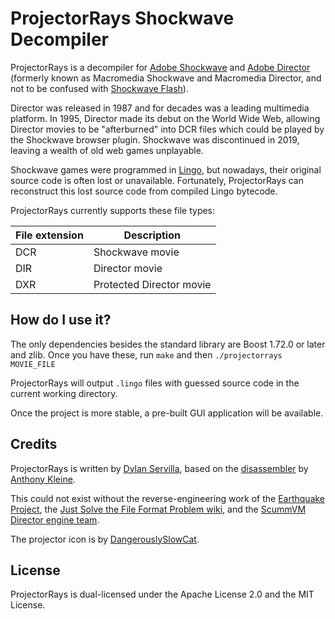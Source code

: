 # ProjectorRays Shockwave Decompiler

ProjectorRays is a decompiler for [Adobe Shockwave](https://en.wikipedia.org/wiki/Adobe_Shockwave) and [Adobe Director](https://en.wikipedia.org/wiki/Adobe_Director) (formerly known as Macromedia Shockwave and Macromedia Director, and not to be confused with [Shockwave Flash](https://en.wikipedia.org/wiki/Adobe_Flash)).

Director was released in 1987 and for decades was a leading multimedia platform. In 1995, Director made its debut on the World Wide Web, allowing Director movies to be "afterburned" into DCR files which could be played by the Shockwave browser plugin. Shockwave was discontinued in 2019, leaving a wealth of old web games unplayable.

Shockwave games were programmed in [Lingo](https://en.wikipedia.org/wiki/Lingo_(programming_language)), but nowadays, their original source code is often lost or unavailable. Fortunately, ProjectorRays can reconstruct this lost source code from compiled Lingo bytecode.

ProjectorRays currently supports these file types:

| File extension | Description |
| - | - |
| DCR | Shockwave movie |
| DIR | Director movie |
| DXR | Protected Director movie |

## How do I use it?

The only dependencies besides the standard library are Boost 1.72.0 or later and zlib. Once you have these, run `make` and then `./projectorrays MOVIE_FILE`

ProjectorRays will output `.lingo` files with guessed source code in the current working directory.

Once the project is more stable, a pre-built GUI application will be available.

## Credits

ProjectorRays is written by [Dylan Servilla](https://github.com/djsrv), based on the [disassembler](https://github.com/Brian151/OpenShockwave/blob/50b3606809b3c8dad13ee41ae20bcbfa70eb3606/tools/lscrtoscript/js/projectorrays.js) by [Anthony Kleine](https://github.com/tomysshadow).

This could not exist without the reverse-engineering work of the [Earthquake Project](https://github.com/Earthquake-Project), the [Just Solve the File Format Problem wiki](http://fileformats.archiveteam.org/wiki/Lingo_bytecode), and the [ScummVM Director engine team](https://www.scummvm.org/credits/#:~:text=Director:).

The projector icon is by [DangerouslySlowCat](https://twitter.com/DangerSlowCat).

## License

ProjectorRays is dual-licensed under the Apache License 2.0 and the MIT License.
